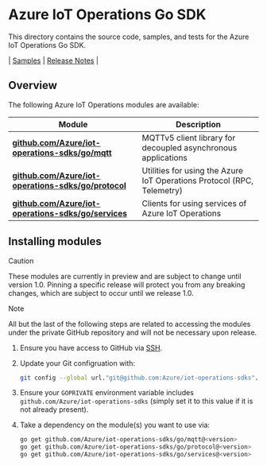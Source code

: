 # Azure IoT Operations Go SDK

This directory contains the source code, samples, and tests for the Azure IoT
Operations Go SDK.

| [Samples](samples) |
[Release Notes](https://github.com/Azure/iot-operations-sdks/releases?q=go%2F) |

## Overview

The following Azure IoT Operations modules are available:

| Module                                                           | Description                                                            |
| ---------------------------------------------------------------- | ---------------------------------------------------------------------- |
| [**github.com/Azure/iot-operations-sdks/go/mqtt**](mqtt)         | MQTTv5 client library for decoupled asynchronous applications          |
| [**github.com/Azure/iot-operations-sdks/go/protocol**](protocol) | Utilities for using the Azure IoT Operations Protocol (RPC, Telemetry) |
| [**github.com/Azure/iot-operations-sdks/go/services**](services) | Clients for using services of Azure IoT Operations                     |

## Installing modules

> [!CAUTION]
> These modules are currently in preview and are subject to change until version
> 1.0. Pinning a specific release will protect you from any breaking changes,
> which are subject to occur until we release 1.0.

> [!NOTE]
> All but the last of the following steps are related to accessing the modules
> under the private GitHub repository and will not be necessary upon release.

1. Ensure you have access to GitHub via
   [SSH](https://docs.github.com/en/authentication/connecting-to-github-with-ssh).

2. Update your Git configruation with:

    ```bash
    git config --global url."git@github.com:Azure/iot-operations-sdks".insteadOf "https://github.com/Azure/iot-operations-sdks"
    ```

3. Ensure your `GOPRIVATE` environment variable includes
   `github.com/Azure/iot-operations-sdks` (simply set it to this value if it is
   not already present).

4. Take a dependency on the module(s) you want to use via:
    ```bash
    go get github.com/Azure/iot-operations-sdks/go/mqtt@<version>
    go get github.com/Azure/iot-operations-sdks/go/protocol@<version>
    go get github.com/Azure/iot-operations-sdks/go/services@<version>
    ```
